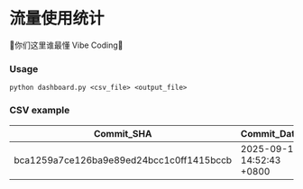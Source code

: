 # 流量使用统计

🤖你们这里谁最懂 Vibe Coding🤖

### Usage

```
python dashboard.py <csv_file> <output_file>
```

### CSV example


| Commit_SHA | Commit_Date | UTC8_Date | Line_Content | Accumulated_Upload_GB | Accumulated_Download_GB | Total_GB | Total_Used_GB | Used_Percent |
|---|---|---|---|---|---|---|---|---|
| bca1259a7ce126ba9e89ed24bcc1c0ff1415bccb | 2025-09-12 14:52:43 +0800 | 2025-09-12 | # upload=17.5GB; download=436.1GB; total=2400.1GB(Used:453.6GB//18.9%); expire=2026-08-08T15:09:03+0800 | 17.5 | 436.1 | 2400.1 | 453.6 | 18.9 |